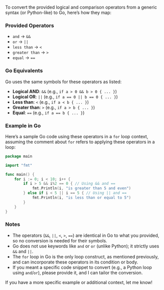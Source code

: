 To convert the provided logical and comparison operators from a generic syntax (or Python-like) to Go, here’s how they map:

### Provided Operators
- `and` → `&&`
- `or` → `||`
- `less than` → `<`
- `greater than` → `>`
- `equal` → `==`

### Go Equivalents
Go uses the same symbols for these operators as listed:
- **Logical AND**: `&&` (e.g., `if a > 0 && b > 0 { ... }`)
- **Logical OR**: `||` (e.g., `if a == 0 || b == 0 { ... }`)
- **Less than**: `<` (e.g., `if a < b { ... }`)
- **Greater than**: `>` (e.g., `if a > b { ... }`)
- **Equal**: `==` (e.g., `if a == b { ... }`)

### Example in Go
Here’s a sample Go code using these operators in a `for` loop context, assuming the comment about `for` refers to applying these operators in a loop:

```go
package main

import "fmt"

func main() {
    for i := 0; i < 10; i++ {
        if i > 5 && i%2 == 0 { // Using && and ==
            fmt.Println(i, "is greater than 5 and even")
        } else if i < 5 || i == 5 { // Using || and ==
            fmt.Println(i, "is less than or equal to 5")
        }
    }
}
```

### Notes
- The operators (`&&`, `||`, `<`, `>`, `==`) are identical in Go to what you provided, so no conversion is needed for their symbols.
- Go does not use keywords like `and` or `or` (unlike Python); it strictly uses `&&` and `||`.
- The `for` loop in Go is the only loop construct, as mentioned previously, and can incorporate these operators in its condition or body.
- If you meant a specific code snippet to convert (e.g., a Python loop using `and`/`or`), please provide it, and I can tailor the conversion.

If you have a more specific example or additional context, let me know!